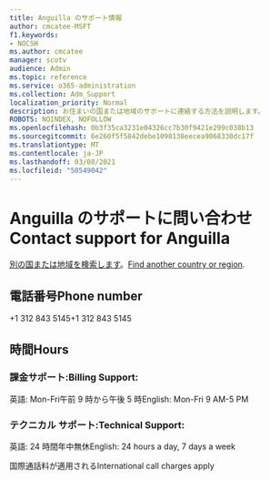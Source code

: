 ```yaml
---
title: Anguilla のサポート情報
author: cmcatee-MSFT
f1.keywords:
- NOCSH
ms.author: cmcatee
manager: scotv
audience: Admin
ms.topic: reference
ms.service: o365-administration
ms.collection: Adm_Support
localization_priority: Normal
description: お住まいの国または地域のサポートに連絡する方法を説明します。
ROBOTS: NOINDEX, NOFOLLOW
ms.openlocfilehash: 0b3f35ca3231e04326cc7b30f9421e299c038b13
ms.sourcegitcommit: 6e260f5f5842debe1098138eecea9068330dc17f
ms.translationtype: MT
ms.contentlocale: ja-JP
ms.lasthandoff: 03/08/2021
ms.locfileid: "50549042"
---
```

# <a name="contact-support-for-anguilla"></a><span data-ttu-id="465bc-103">Anguilla のサポートに問い合わせ</span><span class="sxs-lookup"><span data-stu-id="465bc-103">Contact support for Anguilla</span></span>

<span data-ttu-id="465bc-104">[別の国または地域を検索します](../contact-support-for-business-products.md)。</span><span class="sxs-lookup"><span data-stu-id="465bc-104">[Find another country or region](../contact-support-for-business-products.md).</span></span>

## <a name="phone-number"></a><span data-ttu-id="465bc-105">電話番号</span><span class="sxs-lookup"><span data-stu-id="465bc-105">Phone number</span></span>
<span data-ttu-id="465bc-106">+1 312 843 5145</span><span class="sxs-lookup"><span data-stu-id="465bc-106">+1 312 843 5145</span></span>

## <a name="hours"></a><span data-ttu-id="465bc-107">時間</span><span class="sxs-lookup"><span data-stu-id="465bc-107">Hours</span></span>
### <a name="billing-support"></a><span data-ttu-id="465bc-108">課金サポート:</span><span class="sxs-lookup"><span data-stu-id="465bc-108">Billing Support:</span></span>

<span data-ttu-id="465bc-109">英語: Mon-Fri午前 9 時から午後 5 時</span><span class="sxs-lookup"><span data-stu-id="465bc-109">English: Mon-Fri 9 AM-5 PM</span></span>

### <a name="technical-support"></a><span data-ttu-id="465bc-110">テクニカル サポート:</span><span class="sxs-lookup"><span data-stu-id="465bc-110">Technical Support:</span></span>

<span data-ttu-id="465bc-111">英語: 24 時間年中無休</span><span class="sxs-lookup"><span data-stu-id="465bc-111">English: 24 hours a day, 7 days a week</span></span>

<span data-ttu-id="465bc-112">国際通話料が適用される</span><span class="sxs-lookup"><span data-stu-id="465bc-112">International call charges apply</span></span>
